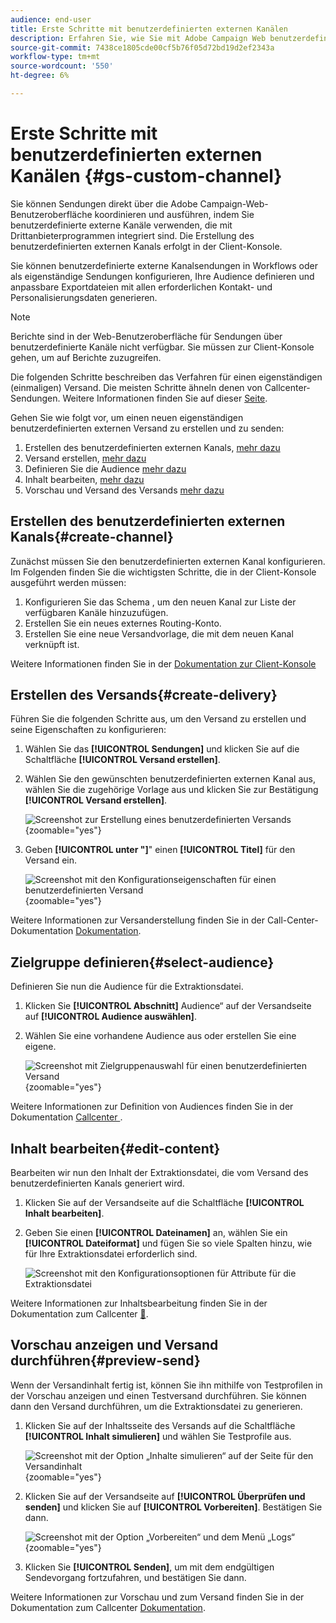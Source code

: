 ```yaml
---
audience: end-user
title: Erste Schritte mit benutzerdefinierten externen Kanälen
description: Erfahren Sie, wie Sie mit Adobe Campaign Web benutzerdefinierte Sendungen für externe Kanäle erstellen und senden
source-git-commit: 7438ce1805cde00cf5b76f05d72bd19d2ef2343a
workflow-type: tm+mt
source-wordcount: '550'
ht-degree: 6%

---
```


# Erste Schritte mit benutzerdefinierten externen Kanälen {#gs-custom-channel}

Sie können Sendungen direkt über die Adobe Campaign-Web-Benutzeroberfläche koordinieren und ausführen, indem Sie benutzerdefinierte externe Kanäle verwenden, die mit Drittanbieterprogrammen integriert sind. Die Erstellung des benutzerdefinierten externen Kanals erfolgt in der Client-Konsole.

Sie können benutzerdefinierte externe Kanalsendungen in Workflows oder als eigenständige Sendungen konfigurieren, Ihre Audience definieren und anpassbare Exportdateien mit allen erforderlichen Kontakt- und Personalisierungsdaten generieren.

>[!NOTE]
>
>Berichte sind in der Web-Benutzeroberfläche für Sendungen über benutzerdefinierte Kanäle nicht verfügbar. Sie müssen zur Client-Konsole gehen, um auf Berichte zuzugreifen.

Die folgenden Schritte beschreiben das Verfahren für einen eigenständigen (einmaligen) Versand. Die meisten Schritte ähneln denen von Callcenter-Sendungen. Weitere Informationen finden Sie auf dieser [Seite](../call-center/create-call-center.md).

Gehen Sie wie folgt vor, um einen neuen eigenständigen benutzerdefinierten externen Versand zu erstellen und zu senden:

1. Erstellen des benutzerdefinierten externen Kanals, [mehr dazu](#create-channel)
1. Versand erstellen, [mehr dazu](#create-delivery)
1. Definieren Sie die Audience [mehr dazu](#select-audience)
1. Inhalt bearbeiten, [mehr dazu](#edit-content)
1. Vorschau und Versand des Versands [mehr dazu](#preview-send)

## Erstellen des benutzerdefinierten externen Kanals{#create-channel}

Zunächst müssen Sie den benutzerdefinierten externen Kanal konfigurieren. Im Folgenden finden Sie die wichtigsten Schritte, die in der Client-Konsole ausgeführt werden müssen:

1. Konfigurieren Sie das Schema , um den neuen Kanal zur Liste der verfügbaren Kanäle hinzuzufügen.
1. Erstellen Sie ein neues externes Routing-Konto.
1. Erstellen Sie eine neue Versandvorlage, die mit dem neuen Kanal verknüpft ist.

Weitere Informationen finden Sie in der [Dokumentation zur Client-Konsole](https://experienceleague.adobe.com/docs/campaign/campaign-v8/send/custom-channel.html)

## Erstellen des Versands{#create-delivery}

Führen Sie die folgenden Schritte aus, um den Versand zu erstellen und seine Eigenschaften zu konfigurieren:

1. Wählen Sie das **[!UICONTROL Sendungen]** und klicken Sie auf die Schaltfläche **[!UICONTROL Versand erstellen]**.

1. Wählen Sie den gewünschten benutzerdefinierten externen Kanal aus, wählen Sie die zugehörige Vorlage aus und klicken Sie zur Bestätigung **[!UICONTROL Versand erstellen]**.

   ![Screenshot zur Erstellung eines benutzerdefinierten Versands](assets/cus-create.png){zoomable="yes"}


1. Geben **[!UICONTROL unter &quot;]**&quot; einen **[!UICONTROL Titel]** für den Versand ein.

   ![Screenshot mit den Konfigurationseigenschaften für einen benutzerdefinierten Versand](assets/cus-properties.png){zoomable="yes"}

Weitere Informationen zur Versanderstellung finden Sie in der Call-Center-Dokumentation [Dokumentation](../call-center/create-call-center.md#create-delivery).

## Zielgruppe definieren{#select-audience}

Definieren Sie nun die Audience für die Extraktionsdatei.

1. Klicken Sie **[!UICONTROL Abschnitt]** Audience“ auf der Versandseite auf **[!UICONTROL Audience auswählen]**.

1. Wählen Sie eine vorhandene Audience aus oder erstellen Sie eine eigene.

   ![Screenshot mit Zielgruppenauswahl für einen benutzerdefinierten Versand](assets/cc-audience2.png){zoomable="yes"}

Weitere Informationen zur Definition von Audiences finden Sie in der Dokumentation [ Callcenter ](../call-center/create-call-center.md#select-audience).

## Inhalt bearbeiten{#edit-content}

Bearbeiten wir nun den Inhalt der Extraktionsdatei, die vom Versand des benutzerdefinierten Kanals generiert wird.

1. Klicken Sie auf der Versandseite auf die Schaltfläche **[!UICONTROL Inhalt bearbeiten]**.

1. Geben Sie einen **[!UICONTROL Dateinamen]** an, wählen Sie ein **[!UICONTROL Dateiformat]** und fügen Sie so viele Spalten hinzu, wie für Ihre Extraktionsdatei erforderlich sind.

   ![Screenshot mit den Konfigurationsoptionen für Attribute für die Extraktionsdatei](assets/cc-content-attributes.png)

Weitere Informationen zur Inhaltsbearbeitung finden Sie in der Dokumentation zum Callcenter [&#128279;](../call-center/create-call-center.md#edit-content).

## Vorschau anzeigen und Versand durchführen{#preview-send}

Wenn der Versandinhalt fertig ist, können Sie ihn mithilfe von Testprofilen in der Vorschau anzeigen und einen Testversand durchführen. Sie können dann den Versand durchführen, um die Extraktionsdatei zu generieren.

1. Klicken Sie auf der Inhaltsseite des Versands auf die Schaltfläche **[!UICONTROL Inhalt simulieren]** und wählen Sie Testprofile aus.

   ![Screenshot mit der Option „Inhalte simulieren“ auf der Seite für den Versandinhalt](assets/cus-simulate.png){zoomable="yes"}

1. Klicken Sie auf der Versandseite auf **[!UICONTROL Überprüfen und senden]** und klicken Sie auf **[!UICONTROL Vorbereiten]**. Bestätigen Sie dann.

   ![Screenshot mit der Option „Vorbereiten“ und dem Menü „Logs“](assets/cus-prepare.png){zoomable="yes"}

1. Klicken Sie **[!UICONTROL Senden]**, um mit dem endgültigen Sendevorgang fortzufahren, und bestätigen Sie dann.

Weitere Informationen zur Vorschau und zum Versand finden Sie in der Dokumentation zum Callcenter [Dokumentation](../call-center/create-call-center.md#preview-send).
